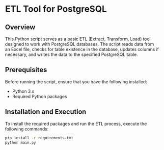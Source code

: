 # ETL Tool for PostgreSQL

## Overview
This Python script serves as a basic ETL (Extract, Transform, Load) tool designed to work with PostgreSQL databases. The script reads data from an Excel file, checks for table existence in the database, updates columns if necessary, and writes the data to the specified PostgreSQL table.

## Prerequisites
Before running the script, ensure that you have the following installed:

- Python 3.x
- Required Python packages


## Installation and Execution
To install the required packages and run the ETL process, execute the following commands:

```bash
pip install -r requirements.txt
python main.py